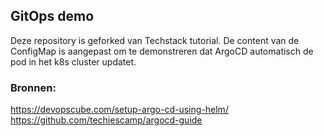 ## GitOps demo

Deze repository is geforked van Techstack tutorial. De content van de ConfigMap is aangepast om te demonstreren dat ArgoCD automatisch de pod in het k8s cluster updatet. 

### Bronnen:
https://devopscube.com/setup-argo-cd-using-helm/  
https://github.com/techiescamp/argocd-guide
